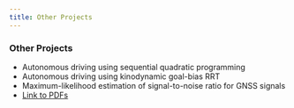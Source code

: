 ```yaml
---
title: Other Projects
---
```


### Other Projects
* Autonomous driving using sequential quadratic programming
* Autonomous driving using kinodynamic goal-bias RRT
* Maximum-likelihood estimation of signal-to-noise ratio for GNSS signals
* [Link to PDFs](https://drive.google.com/drive/folders/1F9Ay-TXPotFZ08XSMGUULeJu0NBLtuFX?usp=sharing)